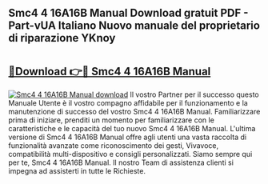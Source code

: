 ## Smc4 4 16A16B Manual Download gratuit PDF - Part-vUA Italiano Nuovo manuale del proprietario di riparazione YKnoy

# <h2><a href="http://dfgrgp.blite.top/?on=Smc4+4+16A16B+Manual">🔗Download 👉🔴 Smc4 4 16A16B Manual</a></h2>

[![Smc4 4 16A16B Manual download](https://i.imgur.com/lujVjoI.png)](http://dfgrgp.blite.top/?on=Smc4+4+16A16B+Manual)
Il vostro Partner per il successo questo Manuale Utente è il vostro compagno affidabile per il funzionamento e la manutenzione di successo del vostro Smc4 4 16A16B Manual. Familiarizzare prima di iniziare, prenditi un momento per familiarizzare con le caratteristiche e le capacità del tuo nuovo Smc4 4 16A16B Manual. L'ultima versione di Smc4 4 16A16B Manual offre agli utenti una vasta raccolta di funzionalità avanzate come riconoscimento dei gesti, Vivavoce, compatibilità multi-dispositivo e consigli personalizzati. Siamo sempre qui per te, Smc4 4 16A16B Manual. Il nostro Team di assistenza clienti si impegna ad assisterti in tutte le Richieste.
